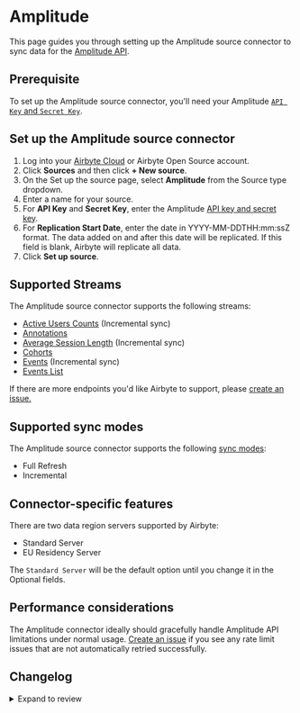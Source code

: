 # Amplitude

This page guides you through setting up the Amplitude source connector to sync data for the [Amplitude API](https://www.docs.developers.amplitude.com/analytics/apis/http-v2-api/).

## Prerequisite

To set up the Amplitude source connector, you'll need your Amplitude [`API Key` and `Secret Key`](https://help.amplitude.com/hc/en-us/articles/360058073772-Create-and-manage-organizations-and-projects#view-and-edit-your-project-information).

## Set up the Amplitude source connector

1. Log into your [Airbyte Cloud](https://cloud.airbyte.com/workspaces) or Airbyte Open Source account.
2. Click **Sources** and then click **+ New source**.
3. On the Set up the source page, select **Amplitude** from the Source type dropdown.
4. Enter a name for your source.
5. For **API Key** and **Secret Key**, enter the Amplitude [API key and secret key](https://help.amplitude.com/hc/en-us/articles/360058073772-Create-and-manage-organizations-and-projects#view-and-edit-your-project-information).
6. For **Replication Start Date**, enter the date in YYYY-MM-DDTHH:mm:ssZ format. The data added on and after this date will be replicated. If this field is blank, Airbyte will replicate all data.
7. Click **Set up source**.

## Supported Streams

The Amplitude source connector supports the following streams:

- [Active Users Counts](https://www.docs.developers.amplitude.com/analytics/apis/dashboard-rest-api/#get-active-and-new-user-counts) \(Incremental sync\)
- [Annotations](https://www.docs.developers.amplitude.com/analytics/apis/chart-annotations-api/#get-all-chart-annotations)
- [Average Session Length](https://www.docs.developers.amplitude.com/analytics/apis/dashboard-rest-api/#get-average-session-length) \(Incremental sync\)
- [Cohorts](https://www.docs.developers.amplitude.com/analytics/apis/behavioral-cohorts-api/#get-all-cohorts-response)
- [Events](https://www.docs.developers.amplitude.com/analytics/apis/export-api/#response-schema) \(Incremental sync\)
- [Events List](https://amplitude.com/docs/apis/analytics/dashboard-rest#get-events-list)

If there are more endpoints you'd like Airbyte to support, please [create an issue.](https://github.com/airbytehq/airbyte/issues/new/choose)

<!-- env:oss -->

## Supported sync modes

The Amplitude source connector supports the following [sync modes](https://docs.airbyte.com/cloud/core-concepts#connection-sync-modes):

- Full Refresh
- Incremental

## Connector-specific features

There are two data region servers supported by Airbyte:

- Standard Server
- EU Residency Server

The `Standard Server` will be the default option until you change it in the Optional fields.

## Performance considerations

The Amplitude connector ideally should gracefully handle Amplitude API limitations under normal usage. [Create an issue](https://github.com/airbytehq/airbyte/issues/new/choose) if you see any rate limit issues that are not automatically retried successfully.

## Changelog

<details>
  <summary>Expand to review</summary>

| Version    | Date       | Pull Request                                             | Subject                                                                                                                                                                |
|:-----------|:-----------| :------------------------------------------------------- |:-----------------------------------------------------------------------------------------------------------------------------------------------------------------------|
| 0.7.6 | 2025-03-08 | [55359](https://github.com/airbytehq/airbyte/pull/55359) | Update dependencies |
| 0.7.5 | 2025-03-01 | [54883](https://github.com/airbytehq/airbyte/pull/54883) | Update dependencies |
| 0.7.4 | 2025-02-22 | [54247](https://github.com/airbytehq/airbyte/pull/54247) | Update dependencies |
| 0.7.3 | 2025-02-15 | [52939](https://github.com/airbytehq/airbyte/pull/52939) | Update dependencies |
| 0.7.2 | 2025-02-13 | [53655](https://github.com/airbytehq/airbyte/pull/53655) | Fix CDK breaking change |
| 0.7.1 | 2025-01-25 | [52213](https://github.com/airbytehq/airbyte/pull/52213) | Update dependencies |
| 0.7.0 | 2025-01-24 | [52144](https://github.com/airbytehq/airbyte/pull/52144) | Promoting release candidate 0.7.0-rc.1 to a main version. |
| 0.7.0-rc.1 | 2025-01-17 | [51601](https://github.com/airbytehq/airbyte/pull/51601) | Migrates to manifest-only                                                                                                                                              |
| 0.6.19     | 2025-01-18 | [51723](https://github.com/airbytehq/airbyte/pull/51723) | Update dependencies                                                                                                                                                    |
| 0.6.18     | 2025-01-11 | [51288](https://github.com/airbytehq/airbyte/pull/51288) | Update dependencies                                                                                                                                                    |
| 0.6.17     | 2025-01-04 | [50906](https://github.com/airbytehq/airbyte/pull/50906) | Update dependencies                                                                                                                                                    |
| 0.6.16     | 2024-12-28 | [50486](https://github.com/airbytehq/airbyte/pull/50486) | Update dependencies                                                                                                                                                    |
| 0.6.15     | 2024-12-21 | [50150](https://github.com/airbytehq/airbyte/pull/50150) | Update dependencies                                                                                                                                                    |
| 0.6.14     | 2024-12-14 | [49017](https://github.com/airbytehq/airbyte/pull/49017) | Starting with this version, the Docker image is now rootless. Please note that this and future versions will not be compatible with Airbyte versions earlier than 0.64 |
| 0.6.13     | 2024-10-29 | [47097](https://github.com/airbytehq/airbyte/pull/47097) | Update dependencies                                                                                                                                                    |
| 0.6.12     | 2024-10-12 | [46771](https://github.com/airbytehq/airbyte/pull/46771) | Update dependencies                                                                                                                                                    |
| 0.6.11     | 2024-10-11 | [46736](https://github.com/airbytehq/airbyte/pull/46736) | Added possibility to toggle groupping by `Country` for `Active Users` stream                                                                                           |
| 0.6.10     | 2024-10-05 | [46489](https://github.com/airbytehq/airbyte/pull/46489) | Update dependencies                                                                                                                                                    |
| 0.6.9      | 2024-09-28 | [46121](https://github.com/airbytehq/airbyte/pull/46121) | Update dependencies                                                                                                                                                    |
| 0.6.8      | 2024-09-21 | [45732](https://github.com/airbytehq/airbyte/pull/45732) | Update dependencies                                                                                                                                                    |
| 0.6.7      | 2024-09-14 | [45501](https://github.com/airbytehq/airbyte/pull/45501) | Update dependencies                                                                                                                                                    |
| 0.6.6      | 2024-09-07 | [45318](https://github.com/airbytehq/airbyte/pull/45318) | Update dependencies                                                                                                                                                    |
| 0.6.5      | 2024-08-31 | [45047](https://github.com/airbytehq/airbyte/pull/45047) | Update dependencies                                                                                                                                                    |
| 0.6.4      | 2024-08-24 | [44709](https://github.com/airbytehq/airbyte/pull/44709) | Update dependencies                                                                                                                                                    |
| 0.6.3      | 2024-08-17 | [44250](https://github.com/airbytehq/airbyte/pull/44250) | Update dependencies                                                                                                                                                    |
| 0.6.2      | 2024-08-12 | [43876](https://github.com/airbytehq/airbyte/pull/43876) | Update dependencies                                                                                                                                                    |
| 0.6.1      | 2024-08-10 | [43473](https://github.com/airbytehq/airbyte/pull/43473) | Update dependencies                                                                                                                                                    |
| 0.6.0      | 2024-08-08 | [43400](https://github.com/airbytehq/airbyte/pull/43400) | Add Events List Stream                                                                                                                                                 |
| 0.5.1      | 2024-08-03 | [43267](https://github.com/airbytehq/airbyte/pull/43267) | Update dependencies                                                                                                                                                    |
| 0.5.0      | 2024-08-01 | [42565](https://github.com/airbytehq/airbyte/pull/42565) | Migrate to CDK v4.0.2                                                                                                                                                  |
| 0.4.2      | 2024-07-27 | [42618](https://github.com/airbytehq/airbyte/pull/42618) | Update dependencies                                                                                                                                                    |
| 0.4.1      | 2024-07-20 | [42302](https://github.com/airbytehq/airbyte/pull/42302) | Update dependencies                                                                                                                                                    |
| 0.4.0      | 2024-07-17 | [42074](https://github.com/airbytehq/airbyte/pull/42074) | Migrate to CDK v1.8.0                                                                                                                                                  |
| 0.3.18     | 2024-07-13 | [41767](https://github.com/airbytehq/airbyte/pull/41767) | Update dependencies                                                                                                                                                    |
| 0.3.17     | 2024-07-10 | [41537](https://github.com/airbytehq/airbyte/pull/41537) | Update dependencies                                                                                                                                                    |
| 0.3.16     | 2024-07-09 | [41097](https://github.com/airbytehq/airbyte/pull/41097) | Update dependencies                                                                                                                                                    |
| 0.3.15     | 2024-07-06 | [40982](https://github.com/airbytehq/airbyte/pull/40982) | Update dependencies                                                                                                                                                    |
| 0.3.14     | 2024-06-25 | [40407](https://github.com/airbytehq/airbyte/pull/40407) | Update dependencies                                                                                                                                                    |
| 0.3.13     | 2024-06-22 | [40108](https://github.com/airbytehq/airbyte/pull/40108) | Update dependencies                                                                                                                                                    |
| 0.3.12     | 2024-06-06 | [39103](https://github.com/airbytehq/airbyte/pull/39103) | Use `CheckpointMixin` for state management                                                                                                                             |
| 0.3.11     | 2024-06-04 | [38988](https://github.com/airbytehq/airbyte/pull/38988) | [autopull] Upgrade base image to v1.2.1                                                                                                                                |
| 0.3.10     | 2024-04-19 | [36631](https://github.com/airbytehq/airbyte/pull/36631) | Updating to 0.80.0 CDK                                                                                                                                                 |
| 0.3.9      | 2024-04-12 | [36631](https://github.com/airbytehq/airbyte/pull/36631) | schema descriptions                                                                                                                                                    |
| 0.3.8      | 2024-03-12 | [35987](https://github.com/airbytehq/airbyte/pull/35987) | Unpin CDK version                                                                                                                                                      |
| 0.3.7      | 2024-02-12 | [35162](https://github.com/airbytehq/airbyte/pull/35162) | Manage dependencies with Poetry.                                                                                                                                       |
| 0.3.6      | 2023-10-23 | [31702](https://github.com/airbytehq/airbyte/pull/31702) | Base image migration: remove Dockerfile and use the python-connector-base image                                                                                        |
| 0.3.5      | 2023-09-28 | [30846](https://github.com/airbytehq/airbyte/pull/30846) | Add support of multiple cursor date formats                                                                                                                            |
| 0.3.4      | 2023-09-28 | [30831](https://github.com/airbytehq/airbyte/pull/30831) | Add user friendly error description on 403 error                                                                                                                       |
| 0.3.3      | 2023-09-21 | [30652](https://github.com/airbytehq/airbyte/pull/30652) | Update spec: declare `start_date` type as `date-time`                                                                                                                  |
| 0.3.2      | 2023-09-18 | [30525](https://github.com/airbytehq/airbyte/pull/30525) | Fix `KeyError` while getting `data_region` from config                                                                                                                 |
| 0.3.1      | 2023-09-15 | [30471](https://github.com/airbytehq/airbyte/pull/30471) | Fix `Event` stream: Use `start_time` instead of cursor in the case of more recent                                                                                      |
| 0.3.0      | 2023-09-13 | [30378](https://github.com/airbytehq/airbyte/pull/30378) | Switch to latest CDK version                                                                                                                                           |
| 0.2.4      | 2023-05-05 | [25842](https://github.com/airbytehq/airbyte/pull/25842) | added missing attrs in events schema, enabled default availability strategy                                                                                            |
| 0.2.3      | 2023-04-20 | [25317](https://github.com/airbytehq/airbyte/pull/25317) | Refactor Events Stream, use pre-YAML version based on Python CDK                                                                                                       |
| 0.2.2      | 2023-04-19 | [25315](https://github.com/airbytehq/airbyte/pull/25315) | Refactor to only fetch date_time_fields once per request                                                                                                               |
| 0.2.1      | 2023-02-03 | [25281](https://github.com/airbytehq/airbyte/pull/25281) | Reduce request_time_range to 4 hours                                                                                                                                   |
| 0.2.0      | 2023-02-03 | [22362](https://github.com/airbytehq/airbyte/pull/22362) | Migrate to YAML                                                                                                                                                        |
| 0.1.24     | 2023-03-28 | [21022](https://github.com/airbytehq/airbyte/pull/21022) | Enable event stream time interval selection                                                                                                                            |
| 0.1.23     | 2023-03-02 | [23087](https://github.com/airbytehq/airbyte/pull/23087) | Specified date formatting in specification                                                                                                                             |
| 0.1.22     | 2023-02-17 | [23192](https://github.com/airbytehq/airbyte/pull/23192) | Skip the stream if `start_date` is specified in the future.                                                                                                            |
| 0.1.21     | 2023-02-01 | [21888](https://github.com/airbytehq/airbyte/pull/21888) | Set `AvailabilityStrategy` for streams explicitly to `None`                                                                                                            |
| 0.1.20     | 2023-01-27 | [21957](https://github.com/airbytehq/airbyte/pull/21957) | Handle null values and empty strings in date-time fields                                                                                                               |
| 0.1.19     | 2022-12-09 | [19727](https://github.com/airbytehq/airbyte/pull/19727) | Remove `data_region` as required                                                                                                                                       |
| 0.1.18     | 2022-12-08 | [19727](https://github.com/airbytehq/airbyte/pull/19727) | Add parameter to select region                                                                                                                                         |
| 0.1.17     | 2022-10-31 | [18684](https://github.com/airbytehq/airbyte/pull/18684) | Add empty `series` validation for `AverageSessionLength` stream                                                                                                        |
| 0.1.16     | 2022-10-11 | [17854](https://github.com/airbytehq/airbyte/pull/17854) | Add empty `series` validation for `ActtiveUsers` steam                                                                                                                 |
| 0.1.15     | 2022-10-03 | [17320](https://github.com/airbytehq/airbyte/pull/17320) | Add validation `start_date` filed if it's in the future                                                                                                                |
| 0.1.14     | 2022-09-28 | [17326](https://github.com/airbytehq/airbyte/pull/17326) | Migrate to per-stream states.                                                                                                                                          |
| 0.1.13     | 2022-08-31 | [16185](https://github.com/airbytehq/airbyte/pull/16185) | Re-release on new `airbyte_cdk==0.1.81`                                                                                                                                |
| 0.1.12     | 2022-08-11 | [15506](https://github.com/airbytehq/airbyte/pull/15506) | Changed slice day window to 1, instead of 3 for Events stream                                                                                                          |
| 0.1.11     | 2022-07-21 | [14924](https://github.com/airbytehq/airbyte/pull/14924) | Remove `additionalProperties` field from spec                                                                                                                          |
| 0.1.10     | 2022-06-16 | [13846](https://github.com/airbytehq/airbyte/pull/13846) | Try-catch the BadZipFile error                                                                                                                                         |
| 0.1.9      | 2022-06-10 | [13638](https://github.com/airbytehq/airbyte/pull/13638) | Fixed an infinite loop when fetching Amplitude data                                                                                                                    |
| 0.1.8      | 2022-06-01 | [13373](https://github.com/airbytehq/airbyte/pull/13373) | Fixed the issue when JSON Validator produces errors on `date-time` check                                                                                               |
| 0.1.7      | 2022-05-21 | [13074](https://github.com/airbytehq/airbyte/pull/13074) | Removed time offset for `Events` stream, which caused a lot of duplicated records                                                                                      |
| 0.1.6      | 2022-04-30 | [12500](https://github.com/airbytehq/airbyte/pull/12500) | Improve input configuration copy                                                                                                                                       |
| 0.1.5      | 2022-04-28 | [12430](https://github.com/airbytehq/airbyte/pull/12430) | Added HTTP error descriptions and fixed `Events` stream fail caused by `404` HTTP Error                                                                                |
| 0.1.4      | 2021-12-23 | [8434](https://github.com/airbytehq/airbyte/pull/8434) | Update fields in source-connectors specifications                                                                                                                      |
| 0.1.3      | 2021-10-12 | [6375](https://github.com/airbytehq/airbyte/pull/6375) | Log Transient 404 Error in Events stream                                                                                                                               |
| 0.1.2      | 2021-09-21 | [6353](https://github.com/airbytehq/airbyte/pull/6353) | Correct output schemas on cohorts, events, active_users, and average_session_lengths streams                                                                           |
| 0.1.1      | 2021-06-09 | [3973](https://github.com/airbytehq/airbyte/pull/3973) | Add AIRBYTE_ENTRYPOINT for kubernetes support                                                                                                                          |
| 0.1.0      | 2021-06-08 | [3664](https://github.com/airbytehq/airbyte/pull/3664) | New Source: Amplitude                                                                                                                                                  |
| 0.1.0      | 2021-06-08 | [3664](https://github.com/airbytehq/airbyte/pull/3664) | New Source: Amplitude                                                                                                                                                  |

</details>

<!-- /env:oss -->

